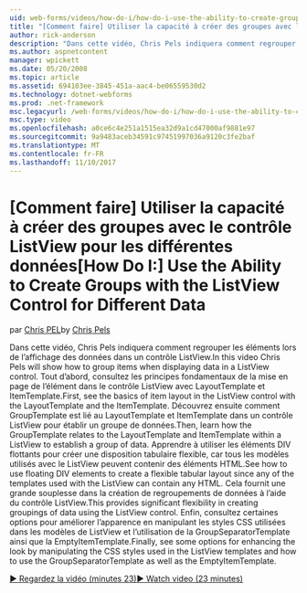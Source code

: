 ```yaml
---
uid: web-forms/videos/how-do-i/how-do-i-use-the-ability-to-create-groups-with-the-listview-control-for-different-data
title: "[Comment faire] Utiliser la capacité à créer des groupes avec le contrôle ListView pour les différentes données | Documents Microsoft"
author: rick-anderson
description: "Dans cette vidéo, Chris Pels indiquera comment regrouper les éléments lors de l’affichage des données dans un contrôle ListView. Tout d’abord, consultez les principes fondamentaux de la mise en page de l’élément dans le contrôle de code ListView..."
ms.author: aspnetcontent
manager: wpickett
ms.date: 05/20/2008
ms.topic: article
ms.assetid: 694103ee-3845-451a-aac4-be06559530d2
ms.technology: dotnet-webforms
ms.prod: .net-framework
msc.legacyurl: /web-forms/videos/how-do-i/how-do-i-use-the-ability-to-create-groups-with-the-listview-control-for-different-data
msc.type: video
ms.openlocfilehash: a0ce6c4e251a1515ea32d9a1cd47000af9881e97
ms.sourcegitcommit: 9a9483aceb34591c97451997036a9120c3fe2baf
ms.translationtype: MT
ms.contentlocale: fr-FR
ms.lasthandoff: 11/10/2017
---
```

<a name="how-do-i-use-the-ability-to-create-groups-with-the-listview-control-for-different-data"></a><span data-ttu-id="fce71-104">[Comment faire] Utiliser la capacité à créer des groupes avec le contrôle ListView pour les différentes données</span><span class="sxs-lookup"><span data-stu-id="fce71-104">[How Do I:] Use the Ability to Create Groups with the ListView Control for Different Data</span></span>
====================
<span data-ttu-id="fce71-105">par [Chris PEL](https://twitter.com/chrispels)</span><span class="sxs-lookup"><span data-stu-id="fce71-105">by [Chris Pels](https://twitter.com/chrispels)</span></span>

<span data-ttu-id="fce71-106">Dans cette vidéo, Chris Pels indiquera comment regrouper les éléments lors de l’affichage des données dans un contrôle ListView.</span><span class="sxs-lookup"><span data-stu-id="fce71-106">In this video Chris Pels will show how to group items when displaying data in a ListView control.</span></span> <span data-ttu-id="fce71-107">Tout d’abord, consultez les principes fondamentaux de la mise en page de l’élément dans le contrôle ListView avec LayoutTemplate et ItemTemplate.</span><span class="sxs-lookup"><span data-stu-id="fce71-107">First, see the basics of item layout in the ListView control with the LayoutTemplate and the ItemTemplate.</span></span> <span data-ttu-id="fce71-108">Découvrez ensuite comment GroupTemplate est lié au LayoutTemplate et ItemTemplate dans un contrôle ListView pour établir un groupe de données.</span><span class="sxs-lookup"><span data-stu-id="fce71-108">Then, learn how the GroupTemplate relates to the LayoutTemplate and ItemTemplate within a ListView to establish a group of data.</span></span> <span data-ttu-id="fce71-109">Apprendre à utiliser les éléments DIV flottants pour créer une disposition tabulaire flexible, car tous les modèles utilisés avec le ListView peuvent contenir des éléments HTML.</span><span class="sxs-lookup"><span data-stu-id="fce71-109">See how to use floating DIV elements to create a flexible tabular layout since any of the templates used with the ListView can contain any HTML.</span></span> <span data-ttu-id="fce71-110">Cela fournit une grande souplesse dans la création de regroupements de données à l’aide du contrôle ListView.</span><span class="sxs-lookup"><span data-stu-id="fce71-110">This provides significant flexibility in creating groupings of data using the ListView control.</span></span> <span data-ttu-id="fce71-111">Enfin, consultez certaines options pour améliorer l’apparence en manipulant les styles CSS utilisées dans les modèles de ListView et l’utilisation de la GroupSeparatorTemplate ainsi que la EmptyItemTemplate.</span><span class="sxs-lookup"><span data-stu-id="fce71-111">Finally, see some options for enhancing the look by manipulating the CSS styles used in the ListView templates and how to use the GroupSeparatorTemplate as well as the EmptyItemTemplate.</span></span>

[<span data-ttu-id="fce71-112">&#9654; Regardez la vidéo (minutes 23)</span><span class="sxs-lookup"><span data-stu-id="fce71-112">&#9654; Watch video (23 minutes)</span></span>](https://channel9.msdn.com/Blogs/ASP-NET-Site-Videos/how-do-i-use-the-ability-to-create-groups-with-the-listview-control-for-different-data)
